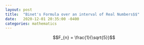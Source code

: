 ```yaml
---
layout: post
title:  "Binet's Formula over an interval of Real Numbers$$"
date:   2020-12-01 20:35:00 -0400
categories: mathematics
---
```


$$F_{n} = \frac{1}{\sqrt{5}}$$
